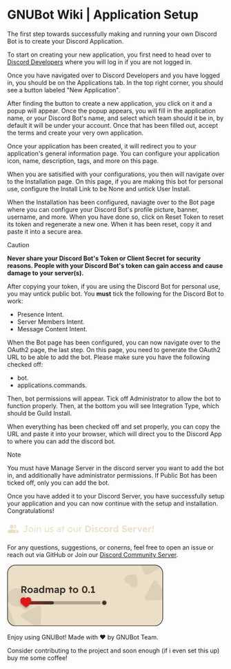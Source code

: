 # GNUBot Wiki | Application Setup

<!-- header img -->

The first step towards successfully making and running your own Discord Bot is to create your Discord Application.

To start on creating your new application, you first need to head over to [Discord Developers](https://discord.com/developers/applications) where you will log in if you are not logged in.

Once you have navigated over to Discord Developers and you have logged in, you should be on the Applications tab. In the top right corner, you should see a button labeled "New Application".

After finding the button to create a new application, you click on it and a popup will appear. Once the popup appears, you will fill in the application name, or your Discord Bot's name, and select which team should it be in, by default it will be under your account. Once that has been filled out, accept the terms and create your very own application.

Once your application has been created, it will redirect you to your application's general information page. You can configure your application icon, name, description, tags, and more on this page.

When you are satisified with your configurations, you then will navigate over to the Installation page. On this page, if you are making this bot for personal use, configure the Install Link to be None and untick User Install.

When the Installation has been configured, naviagte over to the Bot page where you can configure your Discord Bot's profile picture, banner, username, and more. When you have done so, click on Reset Token to reset its token and regenerate a new one. When it has been reset, copy it and paste it into a secure area.

> [!CAUTION]
> **Never share your Discord Bot's Token or Client Secret for security reasons. People with your Discord Bot's token can gain access and cause damage to your server(s).**

After copying your token, if you are using the Discord Bot for personal use, you may untick public bot. You **must** tick the following for the Discord Bot to work:
- Presence Intent.
- Server Members Intent.
- Message Content Intent.

When the Bot page has been configured, you can now navigate over to the OAuth2 page, the last step. On this page, you need to generate the OAuth2 URL to be able to add the bot. Please make sure you have the following checked off:
- bot.
- applications.commands.

Then, bot permissions will appear. Tick off Administrator to allow the bot to function properly. Then, at the bottom you will see Integration Type, which should be Guild Install.

When everything has been checked off and set properly, you can copy the URL and paste it into your browser, which will direct you to the Discord App to where you can add the discord bot.

> [!NOTE]
> You must have Manage Server in the discord server you want to add the bot in, and additionally have administrator permissions. If Public Bot has been ticked off, only you can add the bot.

Once you have added it to your Discord Server, you have successfully setup your application and you can now continue with the setup and installation. Congratulations!

<h4>
 <picture>
  <source media="(prefers-color-scheme: dark)" srcset="img/readme/dark/Join-us-at-our-Discord-Server!.png">
  <source media="(prefers-color-scheme: light)" srcset="img/readme/light/Join-us-at-our-Discord-Server!.png">
  <img alt="Join Us" src="img/readme/dark/Join-us-at-our-Discord-Server!.png">
 </picture>
</h4>

For any questions, suggestions, or conerns, feel free to open an issue or reach out via GitHub or Join our [Discord Community Server](https://discord.gg/D96MATaPBe).

![GNUBot Roadmap](img/Roadmap.png)

Enjoy using GNUBot! Made with ♥️ by GNUBot Team.

Consider contributing to the project and soon enough (if i even set this up) buy me some coffee! 
